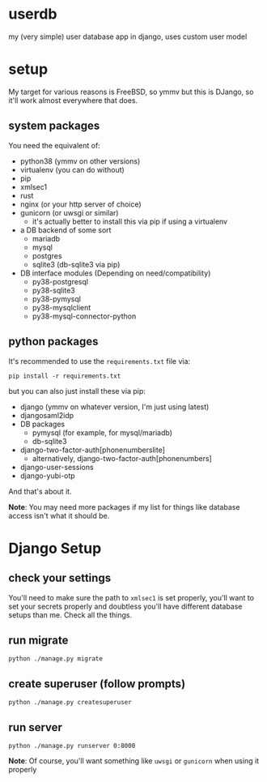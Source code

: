 # userdb
my (very simple) user database app in django, uses custom user model

# setup
My target for various reasons is FreeBSD, so ymmv but this is DJango, so it'll work almost everywhere that does.

## system packages
You need the equivalent of:

- python38 (ymmv on other versions)
- virtualenv (you can do without)
- pip
- xmlsec1
- rust
- nginx (or your http server of choice)
- gunicorn (or uwsgi or similar)
  - it's actually better to install this via pip if using a virtualenv
- a DB backend of some sort
  - mariadb
  - mysql
  - postgres
  - sqlite3 (db-sqlite3 via pip)
- DB interface modules (Depending on need/compatibility)
  - py38-postgresql
  - py38-sqlite3
  - py38-pymysql
  - py38-mysqlclient
  - py38-mysql-connector-python


## python packages
It's recommended to use the `requirements.txt` file via:

`pip install -r requirements.txt`

but you can also just install these via pip:

- django (ymmv on whatever version, I'm just using latest)
- djangosaml2idp
- DB packages
  - pymysql (for example, for mysql/mariadb)
  - db-sqlite3
- django-two-factor-auth[phonenumberslite]
  - alternatively, django-two-factor-auth[phonenumbers]
- django-user-sessions
- django-yubi-otp

And that's about it.

**Note**: You may need more packages if my list for things like database access isn't what it should be.

# Django Setup
## check your settings
You'll need to make sure the path to `xmlsec1` is set properly, you'll want to set your secrets properly
and doubtless you'll have different database setups than me. Check all the things.

## run migrate
`python ./manage.py migrate`

## create superuser (follow prompts)
`python ./manage.py createsuperuser`

## run server
`python ./manage.py runserver 0:8000`

**Note**: Of course, you'll want something like `uwsgi` or `gunicorn` when using it properly
